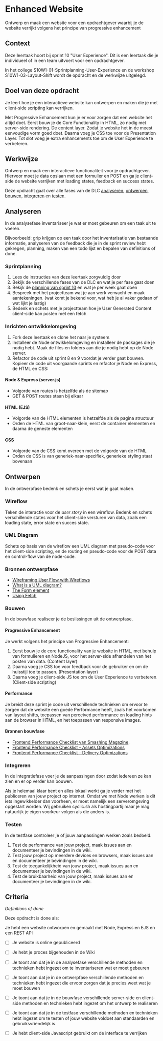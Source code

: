 # Enhanced Website

Ontwerp en maak een website voor een opdrachtgever waarbij je de website verrijkt volgens het principe van progressive enhancement

## Context
Deze leertaak hoort bij sprint 10 "User Experience". Dit is een leertaak die je individueel of in een team uitvoert voor een opdrachtgever.

In het college S10W1-01-Sprintplanning-User-Experience en de workshop S10W1-03-Layout-Shift wordt de opdracht en de werkwijze uitgelegd.


## Doel van deze opdracht

Je leert hoe je een interactieve website kan ontwerpen en maken die je met client-side scripting kan verrijken.

Met Progressive Enhancement kun je er voor zorgen dat een website het altijd doet. 
Eerst bouw je de Core Functionality in HTML, zo nodig met server-side rendering. De content layer. Zodat je website het in de meest eenvoudige vorm goed doet.
Daarna voeg je CSS toe voor de Presentation Layer. 
Tot slot voeg je extra enhancements toe om de User Experience te verbeteren. 

## Werkwijze

Ontwerp en maak een interactieve functionaliteit voor je opdrachtgever. Hiervoor moet je data opslaan met een formulier en POST en ga je client-side de website verrijken met loading states, feedback en success states. 

Deze opdracht gaat over alle fases van de DLC [analyseren](#analyseren), [ontwerpen](#ontwerpen), [bouwen](#bouwen), [integreren](#integreren) en [testen](#testen).

## Analyseren
In de analysefase inventariseer je wat er moet gebeuren om een taak uit te voeren.

Bijvoorbeeld: grip krijgen op een taak door het inventarisatie van bestaande informatie, analyseren van de feedback die je in de sprint review hebt gekregen, planning, maken van een todo lijst en bepalen van definitions of done.

### Sprintplanning
1. Lees de instructies van deze leertaak zorgvuldig door
2. Bekijk de verschillende fases van de DLC en wat je per fase gaat doen
3. Bekijk de [planning van sprint 10](https://programma.fdnd.nl/data-driven-web/user-experience) en wat je per week gaat doen
4. Bespreek met het projectteam wat je aan werk verwacht en maak aantekeningen. (wat komt je bekend voor, wat heb je al vaker gedaan of wat lijkt je lastig)
5. Bedenk en schets met je projectteam hoe je User Generated Content client-side kan posten met een fetch. 

### Inrichten ontwikkelomgeving
1. Fork deze leertaak en clone het naar je systeem.
2. Installeer de Node ontwikkelomgeving en installeer de packages die je nodig hebt. Maak de files en folders aan die je nodig hebt op de Node server.
3. Refactor de code uit sprint 8 en 9 voordat je verder gaat bouwen. Kopieer de code uit voorgaande sprints en refactor je Node en Express, de HTML en CSS:
 
#### Node & Express (server.js)
- Volgorde van routes is hetzelfde als de sitemap
- GET & POST routes staan bij elkaar

#### HTML (EJS)
- Volgorde van de HTML elementen is hetzelfde als de pagina structuur
- Orden de HTML van groot-naar-klein, eerst de container elementen en daarna de geneste elementen

#### CSS
- Volgorde van de CSS komt overeen met de volgorde van de HTML
- Orden de CSS is van generiek-naar-specifiek, generieke styling staat bovenaan



## Ontwerpen
In de ontwerpfase bedenk en schets je eerst wat je gaat maken. 

### Wireflow
Teken de interactie voor de _user story_ in een wireflow. Bedenk en schets verschillende states voor het client-side versturen van data, zoals een loading state, error state en succes state.

### UML Diagram
Schets op basis van de wireflow een UML diagram met pseudo-code voor het client-side scripting, en de routing en pseudo-code voor de POST data en control-flow van de node-code. 

### Bronnen ontwerpfase
* [Wireframing User Flow with Wireflows](https://balsamiq.com/learn/articles/wireflows/)
* [What is a UML diagram?](https://miro.com/diagramming/what-is-a-uml-diagram/)
* [The Form element](https://developer.mozilla.org/en-US/docs/Web/HTML/Element/form)
* [Using Fetch](https://developer.mozilla.org/en-US/docs/Web/API/Fetch_API/Using_Fetch)





### Bouwen
In de bouwfase realiseer je de beslissingen uit de ontwerpfase. 

#### Progressive Enhancement
Je werkt volgens het principe van Progressive Enhancement:
1. Eerst bouw je de core functionality van je website in HTML, met behulp van formulieren en NodeJS, voor het server-side afhandelen van het posten van data. (Content layer)
2. Daarna voeg je CSS toe voor feedback voor de gebruiker en om de huisstijl toe te passen. (Presentation layer)
3. Daarna voeg je client-side JS toe om de User Experience te verbeteren. (Client-side scripting)

#### Performance
Je breidt deze sprint je code uit verschillende technieken om ervoor te zorgen dat de website een goede  Performance heeft, zoals het voorkomen van layout shifts, toepassen van perceived performance en loading hints aan de browser in HTML, en het toepassen van responsive images.


#### Bronnen bouwfase

- [Frontend Performance Checklist van Smashing Magazine](https://www.smashingmagazine.com/2021/01/front-end-performance-2021-free-pdf-checklist/).
- [Frontend Performance Checklist - Assets Optimizations](https://www.smashingmagazine.com/2021/01/front-end-performance-2021-free-pdf-checklist/#assets-optimizations)
- [Frontend Performance Checklist - Delivery Optimizations](https://www.smashingmagazine.com/2021/01/front-end-performance-2021-free-pdf-checklist/#delivery-optimizations)



### Integreren
In de integratiefase voer je de aanpassingen door zodat iedereen ze kan zien en er op verder kan bouwen. 

Als je helemaal klaar bent en alles lokaal werkt ga je verder met het publiceren van jouw project op internet. Omdat we met Node werken is dit iets ingewikkelder dan voorheen, er moet namelijk een serveromgeving opgestart worden. Wij gebruiken cyclic.sh als hostingpartij maar je mag natuurlijk je eigen voorkeur volgen als die anders is.

### Testen
In de testfase controleer je of jouw aanpassingen werken zoals bedoeld.

1. Test de performance van jouw project, maak issues aan en documenteer je bevindingen in de wiki.
2. Test jouw project op meerdere devices en browsers, maak issues aan  en documenteer je bevindingen in de wiki.
3. Test de toegankelijkheid van jouw project, maak issues aan  en documenteer je bevindingen in de wiki.
4. Test de bruikbaarheid van jouw project, maak issues aan  en documenteer je bevindingen in de wiki.


## Criteria
*Definitions of done*

Deze opdracht is done als:

Je hebt een website ontworpen en gemaakt met Node, Express en EJS en een REST API
- [ ] Je website is online gepubliceerd
- [ ] Je hebt je proces bijgehouden in de Wiki
- [ ] Je toont aan dat je in de analysefase verschillende methoden en technieken hebt ingezet om te inventariseren wat er moet gebeuren
- [ ] Je toont aan dat je in de ontwerpfase verschillende methoden en technieken hebt ingezet die ervoor zorgen dat je precies weet wat je moet bouwen
- [ ] Je toont aan dat je in de bouwfase verschillende server-side en client-side methoden en technieken hebt ingezet om het ontwerp te realiseren
- [ ] Je toont aan dat je in de testfase verschillende methoden en technieken hebt ingezet om te testen of jouw website voldoet aan standaarden en gebruiksvriendelijk is
- [ ] Je hebt client-side Javascript gebruikt om de interface te verrijken
 

